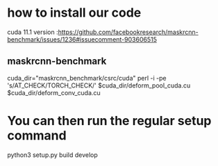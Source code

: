 # how to install our code


cuda 11.1 version
:https://github.com/facebookresearch/maskrcnn-benchmark/issues/1236#issuecomment-903606515






## maskrcnn-benchmark

cuda_dir="maskrcnn_benchmark/csrc/cuda"
perl -i -pe 's/AT_CHECK/TORCH_CHECK/' $cuda_dir/deform_pool_cuda.cu $cuda_dir/deform_conv_cuda.cu
# You can then run the regular setup command
python3 setup.py build develop

